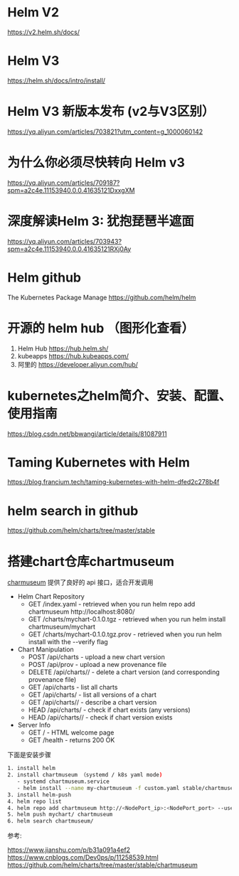 
# Helm V2
https://v2.helm.sh/docs/

# Helm V3
https://helm.sh/docs/intro/install/

# Helm V3 新版本发布 (v2与V3区别）
https://yq.aliyun.com/articles/703821?utm_content=g_1000060142

# 为什么你必须尽快转向 Helm v3
https://yq.aliyun.com/articles/709187?spm=a2c4e.11153940.0.0.41635121DxxgXM

# 深度解读Helm 3: 犹抱琵琶半遮面
https://yq.aliyun.com/articles/703943?spm=a2c4e.11153940.0.0.41635121RXj0Ay

# Helm github
The Kubernetes Package Manage
https://github.com/helm/helm

# 开源的 helm hub （图形化查看）
1. Helm Hub
https://hub.helm.sh/
2. kubeapps
https://hub.kubeapps.com/
3. 阿里的
https://developer.aliyun.com/hub/

# kubernetes之helm简介、安装、配置、使用指南
https://blog.csdn.net/bbwangj/article/details/81087911

# Taming Kubernetes with Helm
https://blog.francium.tech/taming-kubernetes-with-helm-dfed2c278b4f

# helm search in github
https://github.com/helm/charts/tree/master/stable

# 搭建chart仓库chartmuseum

[charmuseum](https://github.com/helm/chartmuseum) 提供了良好的 api 接口，适合开发调用

- Helm Chart Repository
  - GET /index.yaml - retrieved when you run helm repo add chartmuseum http://localhost:8080/
  - GET /charts/mychart-0.1.0.tgz - retrieved when you run helm install chartmuseum/mychart
  - GET /charts/mychart-0.1.0.tgz.prov - retrieved when you run helm install with the --verify flag
- Chart Manipulation
  - POST /api/charts - upload a new chart version
  - POST /api/prov - upload a new provenance file
  - DELETE /api/charts/<name>/<version> - delete a chart version (and corresponding provenance file)
  - GET /api/charts - list all charts
  - GET /api/charts/<name> - list all versions of a chart
  - GET /api/charts/<name>/<version> - describe a chart version
  - HEAD /api/charts/<name> - check if chart exists (any versions)
  - HEAD /api/charts/<name>/<version> - check if chart version exists
- Server Info
  - GET / - HTML welcome page
  - GET /health - returns 200 OK

下面是安装步骤

```bash
1. install helm
2. install chartmuseum （systemd / k8s yaml mode)
   - systemd chartmuseum.service
   - helm install --name my-chartmuseum -f custom.yaml stable/chartmuseum
3. install helm-push
4. helm repo list
4. helm repo add chartmuseum http://<NodePort_ip>:<NodePort_port> --username myuser --password mypass
5. helm push mychart/ chartmuseum
6. helm search chartmuseum/
```
参考:

https://www.jianshu.com/p/b31a091a4ef2
https://www.cnblogs.com/Dev0ps/p/11258539.html
https://github.com/helm/charts/tree/master/stable/chartmuseum
